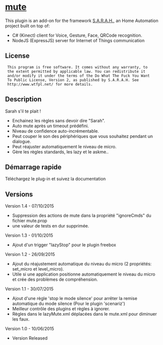 # [mute](http://encausse.net/s-a-r-a-h)

This plugin is an add-on for the framework [S.A.R.A.H.](http://encausse.net/s-a-r-a-h), an Home Automation project built 
on top of:
* C# (Kinect) client for Voice, Gesture, Face, QRCode recognition. 
* NodeJS (ExpressJS) server for Internet of Things communication


## License
```
 This program is free software. It comes without any warranty, to
 the extent permitted by applicable law. You can redistribute it
 and/or modify it under the terms of the Do What The Fuck You Want
 To Public License, Version 2, as published by S.A.R.A.H. See
 http://www.wtfpl.net/ for more details.
```

## Description

Sarah s'il te plait !
- Enchainez les règles sans devoir dire "Sarah".
- Auto mute après un timeout prédéfini.
- Niveau de confidence auto-incrémentable.
- Peut couper le son des périphériques que vous souhaitez pendant un dialogue.
- Peut réajuster automatiquement le niveau de micro.</li>
- Gère les règles standards, les lazy et le askme..


## Démarrage rapide

Téléchargez le plug-in et suivez la documentation  
   
   
## Versions
Version 1.4 - 07/10/2015
- Suppression des actions de mute dans la propriété "ignoreCmds" du fichier mute.prop
- une valeur de tests en dur supprimée.

Version 1.3 - 01/10/2015
- Ajout d'un trigger "lazyStop" pour le plugin freebox

Version 1.2 - 26/09/2015
- Ajout du réajustement automatique du niveau du micro (2 propriétés: set_micro et level_micro).
- Utile si une application positionne automatiquement le niveau du micro et crée des problèmes de compréhension.

Version 1.1 - 30/07/2015
- Ajout d'une règle 'stop le mode silence' pour arrêter la remise automatique du mode silence (Pour le plugin 'scenariz')
- Meilleur contrôle des plugins et règles à ignorer.
- Règles dans le lazyMute.xml déplacées dans le mute.xml pour diminuer les faux.

Version 1.0 - 10/06/2015
- Version Released